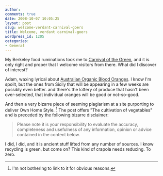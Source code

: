 ```yaml
---
author:
comments: true
date: 2008-10-07 10:05:25
layout: post
slug: welcome-verdant-carnival-goers
title: Welcome, verdant carnival-goers
wordpress_id: 1205
categories:
- General
---
```


My Berkeley food ruminations took me to [Carnival of the Green](http://sustainablog.org/2008/10/06/carnival-of-the-green-148/), and it is only right and proper that I welcome visitors from there. What did I discover of interest?

Adam, waxing lyrical about [Australian Organic Blood Oranges](http://otibr.com/food/organic-australian-blood-oranges-bloody-delicious/). I know I'm spoilt, but the ones from Sicily that will be appearing in a few weeks are possibly even better. and there's the lottery of produce that hasn't been over-selected, that individual oranges will be good or not-so-good.

And then a very bizarre piece of seeming plagiarism at a site purporting to deliver Own Home Style. [^fn1] The post offers "The cultivation of vegetables" and is preceded by the following bizarre disclaimer:

> Please note it is your responsibility to evaluate the accuracy, completeness and usefulness of any information, opinion or advice contained in the content below.  

I did, I did, and it is ancient stuff lifted from any number of sources. I know recycling is green, but come on? This kind of crapola needs reducing. To zero.


[^fn1]: I'm not bothering to link to it for obvious reasons. 


